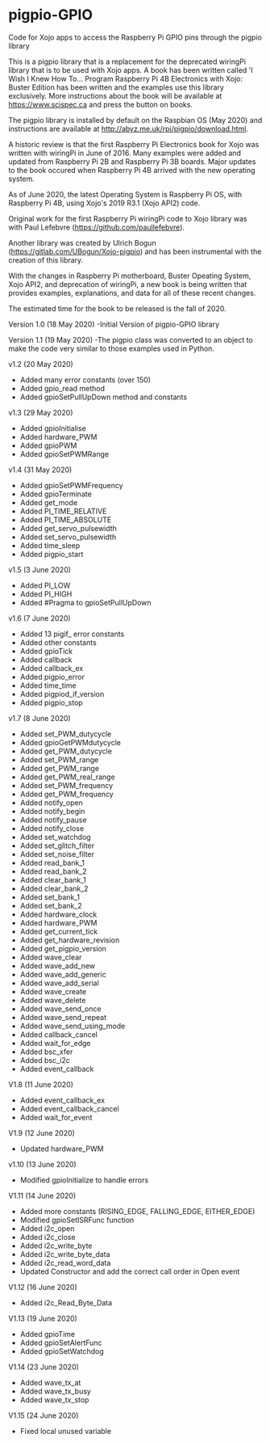 # pigpio-GPIO
Code for Xojo apps to access the Raspberry Pi GPIO pins through the pigpio library

This is a pigpio library that is a replacement for the deprecated wiringPi library that
is to be used with Xojo apps. A book has been written called 'I Wish I Knew How To...
Program Raspberry Pi 4B Electronics with Xojo: Buster Edition has been written and the 
examples use this library exclusively. More instructions about the book will be available
at https://www.scispec.ca and press the button on books.

The pigpio library is installed by default on the Raspbian OS (May 2020) and instructions 
are available at http://abyz.me.uk/rpi/pigpio/download.html.

A historic review is that the first Raspberry Pi Electronics book for Xojo was written
with wiringPi in June of 2016. Many examples were added and updated from Raspberry Pi 2B and
Raspberry Pi 3B boards. Major updates to the book occured when Raspberry Pi 4B arrived with
the new operating system. 

As of June 2020, the latest Operating System is Raspberry Pi OS, with Raspberry Pi 4B, 
using Xojo's 2019 R3.1 (Xojo API2) code. 

Original work for the first Raspberry Pi wiringPi code to Xojo library was with Paul Lefebvre 
(https://github.com/paullefebvre). 

Another library was created by Ulrich Bogun (https://gitlab.com/UBogun/Xojo-pigpio)
and has been instrumental with the creation of this library.

With the changes in Raspberry Pi motherboard, Buster Opeating System, Xojo API2, and deprecation
of wiringPi, a new book is being written that provides examples, explanations, and 
data for all of these recent changes. 

The estimated time for the book to be released is the fall of 2020. 

Version 1.0 (18 May 2020)
-Initial Version of pigpio-GPIO library

Version 1.1 (19 May 2020)
-The pigpio class was converted to an object to make the code very similar to 
those examples used in Python. 

v1.2 (20 May 2020)
- Added many error constants (over 150)
- Added gpio_read method
- Added gpioSetPullUpDown method and constants

v1.3 (29 May 2020)
- Added gpioInitialise
- Added hardware_PWM
- Added gpioPWM
- Added gpioSetPWMRange

v1.4 (31 May 2020)
- Added gpioSetPWMFrequency
- Added gpioTerminate
- Added get_mode
- Added PI_TIME_RELATIVE
- Added PI_TIME_ABSOLUTE
- Added get_servo_pulsewidth
- Added set_servo_pulsewidth
- Added time_sleep
- Added pigpio_start

v1.5 (3 June 2020)
- Added PI_LOW
- Added PI_HIGH
- Added #Pragma to gpioSetPullUpDown

v1.6 (7 June 2020)
 - Added 13 pigif_ error constants
 - Added other constants
 - Added gpioTick
 - Added callback
 - Added callback_ex
 - Added pigpio_error
 - Added time_time
 - Added pigpiod_if_version
 - Added pigpio_stop
 
 v1.7 (8 June 2020)
 - Added set_PWM_dutycycle
 - Added gpioGetPWMdutycycle
 - Added get_PWM_dutycycle
 - Added set_PWM_range
 - Added get_PWM_range
 - Added get_PWM_real_range
 - Added set_PWM_frequency
 - Added get_PWM_frequency
 - Added notify_open
 - Added notify_begin
 - Added notify_pause
 - Added notify_close
 - Added set_watchdog
 - Added set_glitch_filter
 - Added set_noise_filter
 - Added read_bank_1
 - Added read_bank_2
 - Added clear_bank_1
 - Added clear_bank_2
 - Added set_bank_1
 - Added set_bank_2
 - Added hardware_clock
 - Added hardware_PWM
 - Added get_current_tick
 - Added get_hardware_revision
 - Added get_pigpio_version
 - Added wave_clear
 - Added wave_add_new
 - Added wave_add_generic
 - Added wave_add_serial
 - Added wave_create
 - Added wave_delete
 - Added wave_send_once
 - Added wave_send_repeat
 - Added wave_send_using_mode
 - Added callback_cancel
 - Added wait_for_edge
 - Added bsc_xfer 
 - Added bsc_i2c
 - Added event_callback
 
V1.8 (11 June 2020)
 - Added event_callback_ex
 - Added event_callback_cancel
 - Added wait_for_event

V1.9 (12 June 2020)
 - Updated hardware_PWM

v1.10 (13 June 2020)
 - Modified gpioInitialize to handle errors

V1.11 (14 June 2020)
 - Added more constants (RISING_EDGE, FALLING_EDGE, EITHER_EDGE)
 - Modified gpioSetISRFunc function 
 - Added i2c_open
 - Added i2c_close
 - Added i2c_write_byte
 - Added i2c_write_byte_data
 - Added i2c_read_word_data
 - Updated Constructor and add the correct call order in Open event
 
V1.12 (16 June 2020)
 - Added i2c_Read_Byte_Data

V1.13 (19 June 2020)
 - Added gpioTime
 - Added gpioSetAlertFunc
 - Added gpioSetWatchdog

V1.14 (23 June 2020)
 - Added wave_tx_at
 - Added wave_tx_busy
 - Added wave_tx_stop

V1.15 (24 June 2020)
 - Fixed local unused variable
